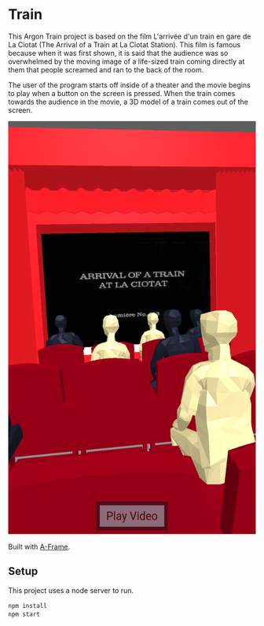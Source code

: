 # Train

This Argon Train project is based on the film L'arrivée d'un train en gare de La Ciotat (The Arrival of a Train at La Ciotat Station). This film is famous because when it was first shown, it is said that the audience was so overwhelmed by the moving image of a life-sized train coming directly at them that people screamed and ran to the back of the room. 

The user of the program starts off inside of a theater and the movie begins to play when a button on the screen is pressed. When the train comes towards the audience in the movie, a 3D model of a train comes out of the screen.

<p align="center"><img src="/resources/README theater picture.png" height="839" width="540"></p>


Built with [A-Frame](https://aframe.io).

## Setup
This project uses a node server to run.
```sh
npm install
npm start
```




